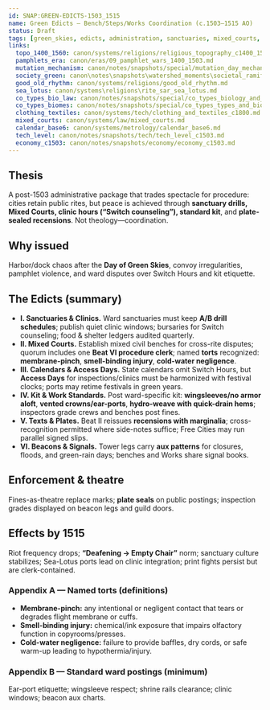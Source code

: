 ```yaml
---
id: SNAP:GREEN-EDICTS-1503_1515
name: Green Edicts — Bench/Steps/Works Coordination (c.1503–1515 AO)
status: Draft
tags: [green_skies, edicts, administration, sanctuaries, mixed_courts, calendars, kit_standards]
links:
  topo_1400_1560: canon/systems/religions/religious_topography_c1400_1560.md
  pamphlets_era: canon/eras/09_pamphlet_wars_1400_1503.md
  mutation_mechanism: canon/notes/snapshots/special/mutation_day_mechanism.md
  society_green: canon\notes\snapshots\watershed_moments\societal_ramifications_green_skies_c1503_1530.md
  good_old_rhythm: canon/systems/religions/good_old_rhythm.md
  sea_lotus: canon/systems\religions\rite_sar_sea_lotus.md
  co_types_bio_law: canon/notes/snapshots/special/co_types_biology_and_law.md
  co_types_biomes: canon/notes/snapshots/special/co_types_types_and_biomes.md
  clothing_textiles: canon/systems/tech/clothing_and_textiles_c1800.md
  mixed_courts: canon/systems/law/mixed_courts.md
  calendar_base6: canon/systems/metrology/calendar_base6.md
  tech_level: canon/notes/snapshots/tech/tech_level_c1503.md
  economy_c1503: canon/notes/snapshots/economy/economy_c1503.md
---
```


## Thesis
A post-1503 administrative package that trades spectacle for procedure: cities retain public rites, but peace is achieved through **sanctuary drills, Mixed Courts, clinic hours (“Switch counseling”), standard kit**, and **plate-sealed recensions**. Not theology—coordination.

## Why issued
Harbor/dock chaos after the **Day of Green Skies**, convoy irregularities, pamphlet violence, and ward disputes over Switch Hours and kit etiquette.

## The Edicts (summary)
- **I. Sanctuaries & Clinics.** Ward sanctuaries must keep **A/B drill schedules**; publish quiet clinic windows; bursaries for Switch counseling; food & shelter ledgers audited quarterly.  
- **II. Mixed Courts.** Establish mixed civil benches for cross-rite disputes; quorum includes one **Beat VI procedure clerk**; named **torts** recognized: **membrane-pinch**, **smell-binding injury**, **cold-water negligence**.  
- **III. Calendars & Access Days.** State calendars omit Switch Hours, but **Access Days** for inspections/clinics must be harmonized with festival clocks; ports may retime festivals in green years.  
- **IV. Kit & Work Standards.** Post ward-specific kit: **wingsleeves/no armor aloft**, **vented crowns/ear-ports**, **hydro-weave with quick-drain hems**; inspectors grade crews and benches post fines.  
- **V. Texts & Plates.** Beat II reissues **recensions with marginalia**; cross-recognition permitted where side-notes suffice; Free Cities may run parallel signed slips.  
- **VI. Beacons & Signals.** Tower legs carry **aux patterns** for closures, floods, and green-rain days; benches and Works share signal books.

## Enforcement & theatre
Fines-as-theatre replace marks; **plate seals** on public postings; inspection grades displayed on beacon legs and guild doors.

## Effects by 1515
Riot frequency drops; **“Deafening → Empty Chair”** norm; sanctuary culture stabilizes; Sea-Lotus ports lead on clinic integration; print fights persist but are clerk-contained.

### Appendix A — Named torts (definitions)
- **Membrane-pinch:** any intentional or negligent contact that tears or degrades flight membrane or cuffs.  
- **Smell-binding injury:** chemical/ink exposure that impairs olfactory function in copyrooms/presses.  
- **Cold-water negligence:** failure to provide baffles, dry cords, or safe warm-up leading to hypothermia/injury.

### Appendix B — Standard ward postings (minimum)
Ear-port etiquette; wingsleeve respect; shrine rails clearance; clinic windows; beacon aux charts.
